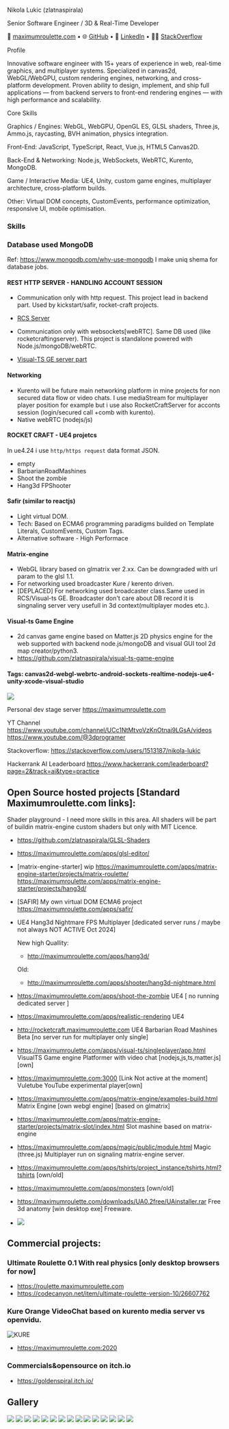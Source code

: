 Nikola Lukic (zlatnaspirala)

Senior Software Engineer / 3D & Real-Time Developer

📧 [maximumroulette.com](https://maximumroulette.com) • 
🌐 [GitHub](https://github.com/zlatnaspirala) • 
💼 [LinkedIn](https://www.linkedin.com/in/3dprogramer/) • 
🧑‍💻 [StackOverflow](https://stackoverflow.com/users/1513187/nikola-lukic)

Profile

Innovative software engineer with 15+ years of experience in web, real-time graphics, and multiplayer systems.
Specialized in canvas2d, WebGL/WebGPU, custom rendering engines, networking, and cross-platform development.
Proven ability to design, implement, and ship full applications — from backend servers to front-end rendering engines — with high performance and scalability.

Core Skills

Graphics / Engines: WebGL, WebGPU, OpenGL ES, GLSL shaders, Three.js, Ammo.js, raycasting, BVH animation, physics integration.

Front-End: JavaScript, TypeScript, React, Vue.js, HTML5 Canvas2D.

Back-End & Networking: Node.js, WebSockets, WebRTC, Kurento, MongoDB.

Game / Interactive Media: UE4, Unity, custom game engines, multiplayer architecture, cross-platform builds.

Other: Virtual DOM concepts, CustomEvents, performance optimization, responsive UI, mobile optimisation.

### Skills

### Database used MongoDB 
 Ref: https://www.mongodb.com/why-use-mongodb
 I make uniq shema for database jobs. 

#### REST HTTP SERVER - HANDLING ACCOUNT SESSION 
- Communication only with http request. This project lead in backend part. Used by kickstart/safir, rocket-craft projects.
- [RCS Server](https://github.com/RocketCraftingServer/rocket-craft-server)

- Communication only with websockets[webRTC]. Same DB used (like rocketcraftingserver). This project is standalone powered with Node.js/mongoDB/webRTC.
- [Visual-TS GE server part](https://github.com/zlatnaspirala/visual-ts-game-engine/tree/master/server)

#### Networking
  - Kurento will be future main networking platform in mine projects for non secured data flow or video chats. 
   I use mediaStream for multiplayer player position for example but i use also RocketCraftServer for acconts session (login/secured call +comb with kurento).
  - Native webRTC (nodejs/js)

#### ROCKET CRAFT - UE4 projetcs
 In ue4.24 i use `http/https request` data format JSON.
  - empty
  - BarbarianRoadMashines
  - Shoot the zombie
  - Hang3d FPShooter

#### Safir (similar to reactjs)
 - Light virtual DOM.
 - Tech: Based on ECMA6 programming paradigms builded on Template Literals, CustomEvents, Custom Tags.
 - Alternative software - High Performace

#### Matrix-engine
- WebGL library based on glmatrix ver 2.xx. Can be downgraded with url param to the glsl 1.1.
- For networking used broadcaster Kure / kerento driven.
- [DEPLACED] For networking used broadcaster class.Same used in RCS/Visual-ts GE. Broadcaster don't care about DB record it is singnaling server very usefull in 3d context(multiplayer modes etc.).

#### Visual-ts Game Engine
- 2d canvas game engine based on Matter.js 2D physics engine for the web supported with backend node.js/mongoDB and visual GUI tool 2d map creator/python3.
- https://github.com/zlatnaspirala/visual-ts-game-engine


#### Tags: canvas2d-webgl-webrtc-android-sockets-realtime-nodejs-ue4-unity-xcode-visual-studio
![](https://github.com/zlatnaspirala/zlatnaspirala/blob/master/images/nikola_lukic.png)

Personal dev stage server https://maximumroulette.com

YT Channel https://www.youtube.com/channel/UCc1NtMtvoVzKnOtnai9LGsA/videos
https://www.youtube.com/@3dprogramer

Stackoverflow: https://stackoverflow.com/users/1513187/nikola-lukic

Hackerrank AI Leaderboard https://www.hackerrank.com/leaderboard?page=2&track=ai&type=practice


## Open Source hosted projects [Standard Maximumroulette.com links]:

 Shader playground - I need more skills in this area. All shaders will be part
 of buildin matrix-engine custom shaders but only with MIT Licence.
 - https://github.com/zlatnaspirala/GLSL-Shaders
 - https://maximumroulette.com/apps/glsl-editor/
   
 - [matrix-engine-starter] wip
    https://maximumroulette.com/apps/matrix-engine-starter/projects/matrix-roulette/
    https://maximumroulette.com/apps/matrix-engine-starter/projects/hang3d/
 
 - [SAFIR] My own virtual DOM ECMA6 project https://maximumroulette.com/apps/safir/

 - UE4 Hang3d Nightmare FPS Multiplayer [dedicated server runs / maybe not always NOT ACTIVE Oct 2024]

   New high Quallity:

    - http://maximumroulette.com/apps/hang3d/

   Old:
    - http://maximumroulette.com/apps/shooter/hang3d-nightmare.html
 
 - https://maximumroulette.com/apps/shoot-the-zombie  UE4 [ no running dedicated server ]

 - https://maximumroulette.com/apps/realistic-rendering  UE4 

 - http://rocketcraft.maximumroulette.com  UE4 Barbarian Road Mashines Beta [no server run for multiplayer only single]

 - https://maximumroulette.com/apps/visual-ts/singleplayer/app.html VisualTS Game engine Platformer with video chat [nodejs,js,ts,matter.js] [own]

 - https://maximumroulette.com:3000 [Link Not active at the moment]  Vuletube YouTube experimental player[own]

 - https://maximumroulette.com/apps/matrix-engine/examples-build.html  Matrix Engine [own webgl engine] [based on glmatrix]
 
 - https://maximumroulette.com/apps/matrix-engine-starter/projects/matrix-slot/index.html Slot mashine based on matrix-engine
   
 - https://maximumroulette.com/apps/magic/public/module.html   Magic (three.js) Multiplayer run on signaling matrix-engine server.

 - https://maximumroulette.com/apps/tshirts/project_instance/tshirts.html?tshirts [own/old]

 - https://maximumroulette.com/apps/monsters [own/old]

 - https://maximumroulette.com/downloads/UA0.2free/UAinstaller.rar Free 3d anatomy [win desktop exe] Freeware.
 - ![](https://github.com/zlatnaspirala/maximumroulette-com/blob/master/2021/public/assets/images/ua/1.png)
   

## Commercial projects:

### Ultimate Roulette 0.1 With real physics [only desktop browsers for now]
 - https://roulette.maximumroulette.com
 - https://codecanyon.net/item/ultimate-roulette-version-10/26607762

### Kure Orange VideoChat based on kurento media server vs openvidu.
![KURE](https://github.com/zlatnaspirala/zlatnaspirala/blob/master/images/favicon-96x96.png)
- https://maximumroulette.com:2020

### Commercials&opensource on itch.io
 - https://goldenspiral.itch.io/

## Gallery

<img src="https://github.com/zlatnaspirala/zlatnaspirala/blob/master/images/00.png" />
<img src="https://github.com/zlatnaspirala/zlatnaspirala/blob/master/images/1.png" />
<img src="https://github.com/zlatnaspirala/zlatnaspirala/blob/master/images/2.png" />
<img src="https://github.com/zlatnaspirala/zlatnaspirala/blob/master/images/3.png" />
<img src="https://github.com/zlatnaspirala/zlatnaspirala/blob/master/images/4.png" />
<img src="https://github.com/zlatnaspirala/zlatnaspirala/blob/master/images/3d-jamb.png" />
<img src="https://github.com/zlatnaspirala/zlatnaspirala/blob/master/images/performance.png" />
<img src="https://github.com/zlatnaspirala/zlatnaspirala/blob/master/images/brm.png" />
<img src="https://github.com/zlatnaspirala/zlatnaspirala/blob/master/images/brm2.png" />
<img src="https://github.com/zlatnaspirala/zlatnaspirala/blob/master/images/hang-play.png" />
<img src="https://github.com/zlatnaspirala/zlatnaspirala/blob/master/images/hang.png" />
<img src="https://github.com/zlatnaspirala/zlatnaspirala/blob/master/images/hang3dm.png" />
<img src="https://github.com/zlatnaspirala/zlatnaspirala/blob/master/images/shooter1.png" />
<img src="https://github.com/zlatnaspirala/zlatnaspirala/blob/master/images/shooter2.png" />
<img src="https://github.com/zlatnaspirala/zlatnaspirala/blob/master/images/zombie2.png" />